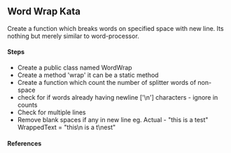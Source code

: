 ## Word Wrap Kata

Create a function which breaks words on specified space with new line. Its nothing but merely similar to word-processor.

#### Steps

* Create a public class named WordWrap
* Create a method 'wrap' it can be a static method
* Create a function which count the number of splitter words of non-space
* check for if words already having newline ['\n'] characters - ignore in counts
* Check for multiple lines
* Remove blank spaces if any in new line eg. Actual - "this is a test" WrappedText = "this\n is a t\nest"

#### References